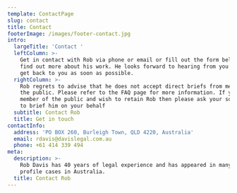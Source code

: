 ```yaml
---
template: ContactPage
slug: contact
title: Contact
footerImage: /images/footer-contact.jpg
intro:
  largeTitle: 'Contact '
  leftColumn: >-
    Get in contact with Rob via phone or email or fill out the form below to
    find out more about his work. He looks forward to hearing from you and will
    get back to you as soon as possible.
  rightColumn: >-
    Rob regrets to advise that he does not accept direct briefs from members of
    the public. Please refer to the FAQ page for more information. If you are a
    member of the public and wish to retain Rob then please ask your solicitor
    to brief him on your behalf
  subtitle: Contact Rob
  title: Get in touch
contactInfo:
  address: 'PO BOX 260, Burleigh Town, QLD 4220, Australia'
  email: rdavis@davislegal.com.au
  phone: +61 414 339 494
meta:
  description: >-
    Rob Davis has 40 years of legal experience and has appeared in many high
    profile cases in Australia.
  title: Contact Rob
---
```



